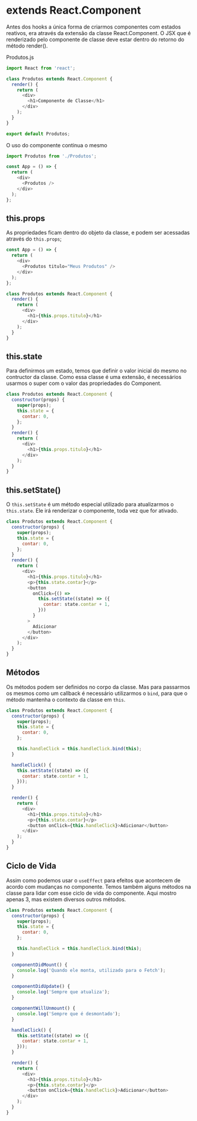 # extends React.Component

Antes dos hooks a única forma de criarmos componentes com estados reativos, era através da extensão da classe React.Component. O JSX que é renderizado pelo componente de classe deve estar dentro do retorno do método render().

Produtos.js
```js
import React from 'react';

class Produtos extends React.Component {
  render() {
    return (
      <div>
        <h1>Componente de Classe</h1>
      </div>
    );
  }
}

export default Produtos;
```

O uso do componente continua o mesmo
```js
import Produtos from './Produtos';

const App = () => {
  return (
    <div>
      <Produtos />
    </div>
  );
};
```

## this.props

As propriedades ficam dentro do objeto da classe, e podem ser acessadas através do `this.props`;

```js
const App = () => {
  return (
    <div>
      <Produtos titulo="Meus Produtos" />
    </div>
  );
};
```
```js
class Produtos extends React.Component {
  render() {
    return (
      <div>
        <h1>{this.props.titulo}</h1>
      </div>
    );
  }
}
```

## this.state

Para definirmos um estado, temos que definir o valor inicial do mesmo no contructor da classe. 
Como essa classe é uma extensão, é necessários usarmos o super com o valor das propriedades do Component.

```js
class Produtos extends React.Component {
  constructor(props) {
    super(props);
    this.state = {
      contar: 0,
    };
  }
  render() {
    return (
      <div>
        <h1>{this.props.titulo}</h1>
      </div>
    );
  }
}
```

## this.setState()

O `this.setState` é um método especial utilizado para atualizarmos o `this.state`. 
Ele irá renderizar o componente, toda vez que for ativado.

```js
class Produtos extends React.Component {
  constructor(props) {
    super(props);
    this.state = {
      contar: 0,
    };
  }
  render() {
    return (
      <div>
        <h1>{this.props.titulo}</h1>
        <p>{this.state.contar}</p>
        <button
          onClick={() =>
            this.setState((state) => ({
              contar: state.contar + 1,
            }))
          }
        >
          Adicionar
        </button>
      </div>
    );
  }
}
```

## Métodos

Os métodos podem ser definidos no corpo da classe. 
Mas para passarmos os mesmos como um callback é 
necessário utilizarmos o `bind`, para que o método 
mantenha o contexto da classe em `this`.

```js
class Produtos extends React.Component {
  constructor(props) {
    super(props);
    this.state = {
      contar: 0,
    };

    this.handleClick = this.handleClick.bind(this);
  }

  handleClick() {
    this.setState((state) => ({
      contar: state.contar + 1,
    }));
  }

  render() {
    return (
      <div>
        <h1>{this.props.titulo}</h1>
        <p>{this.state.contar}</p>
        <button onClick={this.handleClick}>Adicionar</button>
      </div>
    );
  }
}
```

## Ciclo de Vida

Assim como podemos usar o `useEffect` para efeitos que acontecem de acordo com mudanças no componente. Temos também alguns métodos na classe para lidar com esse ciclo de vida do componente. 
Aqui mostro apenas 3, mas existem diversos outros métodos.

```js
class Produtos extends React.Component {
  constructor(props) {
    super(props);
    this.state = {
      contar: 0,
    };

    this.handleClick = this.handleClick.bind(this);
  }

  componentDidMount() {
    console.log('Quando ele monta, utilizado para o Fetch');
  }

  componentDidUpdate() {
    console.log('Sempre que atualiza');
  }

  componentWillUnmount() {
    console.log('Sempre que é desmontado');
  }

  handleClick() {
    this.setState((state) => ({
      contar: state.contar + 1,
    }));
  }

  render() {
    return (
      <div>
        <h1>{this.props.titulo}</h1>
        <p>{this.state.contar}</p>
        <button onClick={this.handleClick}>Adicionar</button>
      </div>
    );
  }
}
```